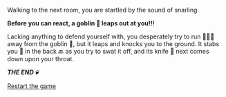 Walking to the next room, you are startled by the sound of snarling. 

**Before you can react, a goblin 👺 leaps out at you!!!**

Lacking anything to defend yourself with, you desperately try to run 🏃🏻‍♂️ away from the goblin 👺, but it leaps and knocks you to the ground. It stabs you 🔪 in the back 🔙 as you try to swat it off, and its knife 🔪  next comes down upon your throat.

***THE END 💀***

[Restart the game](../begin-journey.md)
